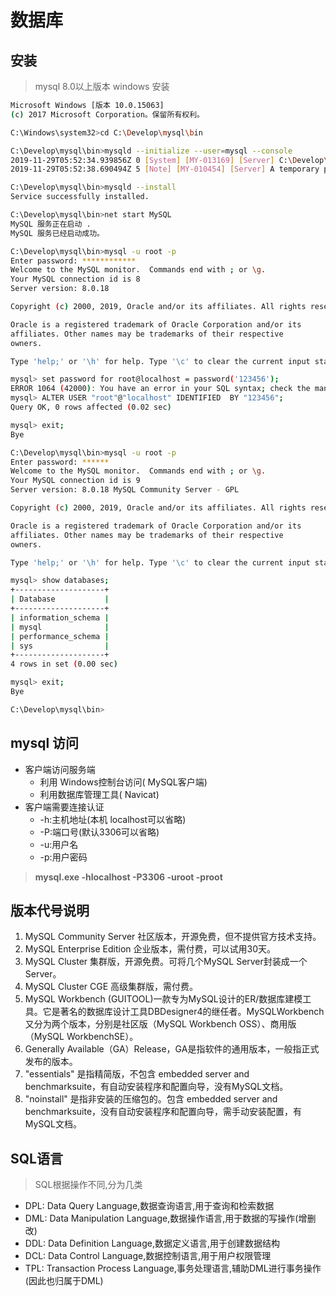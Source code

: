 # 数据库



## 安装

> mysql 8.0以上版本 windows 安装

```bash
Microsoft Windows [版本 10.0.15063]
(c) 2017 Microsoft Corporation。保留所有权利。

C:\Windows\system32>cd C:\Develop\mysql\bin

C:\Develop\mysql\bin>mysqld --initialize --user=mysql --console
2019-11-29T05:52:34.939856Z 0 [System] [MY-013169] [Server] C:\Develop\mysql\bin\mysqld.exe (mysqld 8.0.18) initializing of server in progress as process 5724
2019-11-29T05:52:38.690494Z 5 [Note] [MY-010454] [Server] A temporary password is generated for root@localhost: iBpi9%IUS&ju

C:\Develop\mysql\bin>mysqld --install
Service successfully installed.

C:\Develop\mysql\bin>net start MySQL
MySQL 服务正在启动 .
MySQL 服务已经启动成功。

C:\Develop\mysql\bin>mysql -u root -p
Enter password: ************
Welcome to the MySQL monitor.  Commands end with ; or \g.
Your MySQL connection id is 8
Server version: 8.0.18

Copyright (c) 2000, 2019, Oracle and/or its affiliates. All rights reserved.

Oracle is a registered trademark of Oracle Corporation and/or its
affiliates. Other names may be trademarks of their respective
owners.

Type 'help;' or '\h' for help. Type '\c' to clear the current input statement.

mysql> set password for root@localhost = password('123456');
ERROR 1064 (42000): You have an error in your SQL syntax; check the manual that corresponds to your MySQL server version for the right syntax to use near 'password('123456')' at line 1
mysql> ALTER USER "root"@"localhost" IDENTIFIED  BY "123456";
Query OK, 0 rows affected (0.02 sec)

mysql> exit;
Bye

C:\Develop\mysql\bin>mysql -u root -p
Enter password: ******
Welcome to the MySQL monitor.  Commands end with ; or \g.
Your MySQL connection id is 9
Server version: 8.0.18 MySQL Community Server - GPL

Copyright (c) 2000, 2019, Oracle and/or its affiliates. All rights reserved.

Oracle is a registered trademark of Oracle Corporation and/or its
affiliates. Other names may be trademarks of their respective
owners.

Type 'help;' or '\h' for help. Type '\c' to clear the current input statement.

mysql> show databases;
+--------------------+
| Database           |
+--------------------+
| information_schema |
| mysql              |
| performance_schema |
| sys                |
+--------------------+
4 rows in set (0.00 sec)

mysql> exit;
Bye

C:\Develop\mysql\bin>
```



## mysql 访问

- 客户端访问服务端
  - 利用 Windows控制台访问( MySQL客户端)
  - 利用数据库管理工具( Navicat)
- 客户端需要连接认证
  - -h:主机地址(本机 localhost可以省略)
  - -P:端口号(默认3306可以省略)
  - -u:用户名
  - -p:用户密码

> **mysql.exe -hlocalhost -P3306 -uroot -proot**



## 版本代号说明

1. MySQL Community Server 社区版本，开源免费，但不提供官方技术支持。
2. MySQL Enterprise Edition 企业版本，需付费，可以试用30天。
3. MySQL Cluster 集群版，开源免费。可将几个MySQL Server封装成一个Server。
4. MySQL Cluster CGE 高级集群版，需付费。
5. MySQL Workbench (GUITOOL)一款专为MySQL设计的ER/数据库建模工具。它是著名的数据库设计工具DBDesigner4的继任者。MySQLWorkbench又分为两个版本，分别是社区版（MySQL Workbench OSS）、商用版（MySQL WorkbenchSE）。
6. Generally Available（GA）Release，GA是指软件的通用版本，一般指正式发布的版本。
7. "essentials" 是指精简版，不包含 embedded server and benchmarksuite，有自动安装程序和配置向导，没有MySQL文档。
8. "noinstall" 是指非安装的压缩包的。包含 embedded server and benchmarksuite，没有自动安装程序和配置向导，需手动安装配置，有MySQL文档。

## SQL语言

> SQL根据操作不同,分为几类

- DPL: Data Query Language,数据查询语言,用于查询和检索数据
- DML: Data Manipulation Language,数据操作语言,用于数据的写操作(增删改)
- DDL: Data Definition Language,数据定义语言,用于创建数据结构
- DCL: Data Control Language,数据控制语言,用于用户权限管理
- TPL: Transaction Process Language,事务处理语言,辅助DML进行事务操作(因此也归属于DML)